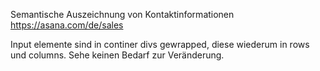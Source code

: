 Semantische Auszeichnung von Kontaktinformationen
https://asana.com/de/sales

Input elemente sind in continer divs gewrapped, diese wiederum in rows und columns.
Sehe keinen Bedarf zur Veränderung.
